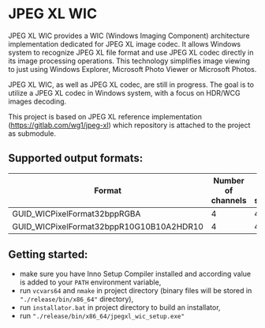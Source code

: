 # JPEG XL WIC

JPEG XL WIC provides a WIC (Windows Imaging Component) architecture implementation dedicated for JPEG XL image codec. It allows Windows system to recognize JPEG XL file format and use JPEG XL codec directly in its image processing operations. This technology simplifies image viewing to just using Windows Explorer, Microsoft Photo Viewer or Microsoft Photos.

JPEG XL WIC, as well as JPEG XL codec, are still in progress. The goal is to utilize a JPEG XL codec in Windows system, with a focus on HDR/WCG images decoding.

This project is based on JPEG XL reference implementation (https://gitlab.com/wg1/jpeg-xl) which repository is attached to the project as submodule.

## Supported output formats:
|Format|Number of channels|Bytes per sample
|---|---|---|
|GUID_WICPixelFormat32bppRGBA|4|4|
|GUID_WICPixelFormat32bppR10G10B10A2HDR10|4|4|

## Getting started:
 - make sure you have Inno Setup Compiler installed and according value is added to your `PATH` environment variable,
 - run `vcvars64` and `nmake` in project directory (binary files will be stored in `"./release/bin/x86_64"` directory),
 - run `installator.bat` in project directory to build an installator,
 - run `"./release/bin/x86_64/jpegxl_wic_setup.exe"`
